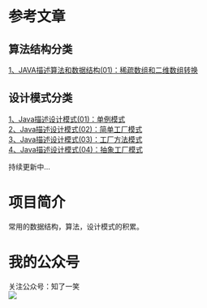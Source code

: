 # 参考文章

## 算法结构分类
<a href="https://mp.weixin.qq.com/s?__biz=MzU4Njg0MzYwNw==&mid=2247483929&idx=1&sn=fdea34aea3a71ebda5ca5752763594f7&chksm=fdf456a1ca83dfb7cf1d18c8a1cfd2ebf5f0b3713d5f099b9a1057be4709e9ab5d214ac5d15e&token=1000382877&lang=zh_CN#rd">
1、JAVA描述算法和数据结构(01)：稀疏数组和二维数组转换</a>

## 设计模式分类
<a href="https://mp.weixin.qq.com/s?__biz=MzU4Njg0MzYwNw==&mid=2247483946&idx=1&sn=ca0a5859fe0cfa917c5046b473b09ea6&chksm=fdf45692ca83df84bdbd5859420473fde1347310de0c9ee54460a2764dade16b8a89d6321146&token=1823136575&lang=zh_CN#rd">
1、Java描述设计模式(01)：单例模式</a><br/>

<a href="https://mp.weixin.qq.com/s?__biz=MzU4Njg0MzYwNw==&mid=2247483946&idx=2&sn=fd8910b9a4f6fc778cd898001de293d8&chksm=fdf45692ca83df846cd0718be17a9e485e08dc1449e76aceb274c74c592c8f32f4c203032f8a&token=1823136575&lang=zh_CN#rd">
2、Java描述设计模式(02)：简单工厂模式</a><br/>

<a href="https://mp.weixin.qq.com/s?__biz=MzU4Njg0MzYwNw==&mid=2247483954&idx=1&sn=4484a4c9d624c6714fc2dc79b0d43ee5&chksm=fdf4568aca83df9cd40fef6cd06614101415305b8880ce83b09150982cc24b5f1607a8746643&token=1823136575&lang=zh_CN#rd">
3、Java描述设计模式(03)：工厂方法模式</a><br/>

<a href="https://mp.weixin.qq.com/s?__biz=MzU4Njg0MzYwNw==&mid=2247483962&idx=1&sn=3e039f5b53ad8940fcd10386b21697f8&chksm=fdf45682ca83df94d3196bfcd6c42b357bd4a812c002fd5a1ff2cbee7157d6b772b8fb46f42e&token=1459214907&lang=zh_CN#rd">
4、Java描述设计模式(04)：抽象工厂模式</a><br/>

持续更新中...

# 项目简介

常用的数据结构，算法，设计模式的积累。

# 我的公众号
关注公众号：知了一笑<br/>
<img src="https://avatars0.githubusercontent.com/u/50793885?s=460&v=4"/>
